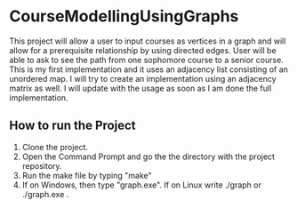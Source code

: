 # CourseModellingUsingGraphs

This project will allow a user to input courses as vertices in a graph and will allow for a prerequisite relationship by using directed edges.
User will be able to ask to see the path from one sophomore course to a senior course. 
This is my first implementation and it uses an adjacency list consisting of an unordered map. I will try to create an implementation using an adjacency matrix as well. 
I will update with the usage as soon as I am done the full implementation. 

## How to run the Project

1. Clone the project.
2. Open the Command Prompt and go the the directory with the project repository.
3. Run the make file by typing "make"
4. If on Windows, then type "graph.exe". If on Linux write ./graph or ./graph.exe . 
